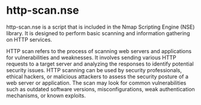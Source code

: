 # http-scan.nse
http-scan.nse is a script that is included in the Nmap Scripting Engine (NSE) library. It is designed to perform basic scanning and information gathering on HTTP services.

HTTP scan refers to the process of scanning web servers and applications for vulnerabilities and weaknesses. It involves sending various HTTP requests to a target server and analyzing the responses to identify potential security issues. HTTP scanning can be used by security professionals, ethical hackers, or malicious attackers to assess the security posture of a web server or application. The scan may look for common vulnerabilities such as outdated software versions, misconfigurations, weak authentication mechanisms, or known exploits.


